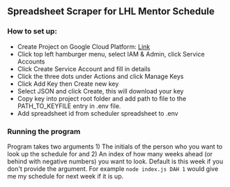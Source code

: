 ## Spreadsheet Scraper for LHL Mentor Schedule

### How to set up:
- Create Project on Google Cloud Platform: [Link](https://console.cloud.google.com/projectcreate)
- Click top left hamburger menu, select IAM & Admin, click Service Accounts
- Click Create Service Account and fill in details
- Click the three dots under Actions and click Manage Keys
- Click Add Key then Create new key
- Select JSON and click Create, this will download your key
- Copy key into project root folder and add path to file to the PATH_TO_KEYFILE entry in .env file.
- Add spreadsheet id from scheduler spreadsheet to .env 

### Running the program
Program takes two arguments 1) The initials of the person who you want to look up the schedule for and 2) An index of how many weeks ahead (or behind with negative numbers) you want to look.  Default is this week if you don't provide the argument.  For example ```node index.js DAH 1``` would give me my schedule for next week if it is up.
